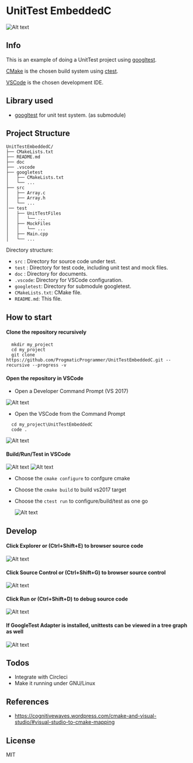 # UnitTest EmbeddedC
![Alt text](/doc/screenshot.jpg?raw=true "Optional Title")

## Info
This is an example of doing a UnitTest project using [googltest](https://github.com/google/googletest/).

[CMake](https://cmake.org/) is the chosen build system using [ctest](https://cmake.org/Wiki/CMake/Testing_With_CTest).

[VSCode](https://code.visualstudio.com/) is the chosen development IDE.

## Library used
- [googltest](https://github.com/google/googletest/) for unit test system. (as submodule)

## Project Structure
```
UnitTestEmbeddedC/
├── CMakeLists.txt
├── README.md
├── doc
├── .vscode
├── googletest
│   ├── CMakeLists.txt
│   └── ...
├── src
│   ├── Array.c
│   ├── Array.h
│   └── ...
│── test
│   ├── UnitTestFiles
│   │   └── ...
│   ├── MockFiles
│   │   └── ...
│   ├── Main.cpp
│   └── ...
```
Directory structure:
- `src`    : Directory for source code under test.
- `test`   : Directory for test code, including unit test and mock files.
- `doc`    : Directory for documents.
- `.vscode`: Directory for VSCode configuration.
- `googletest`: Directory for submodule googletest.
- `CMakeLists.txt`: CMake file.
- `README.md`: This file.

## How to start
#### Clone the repository recursively
```shell
  mkdir my_project
  cd my_project
  git clone https://github.com/ProgmaticProgrammer/UnitTestEmbeddedC.git --recursive --progress -v
```
#### Open the repository in VSCode
 - Open a Developer Command Prompt (VS 2017)

 ![Alt text](/doc/cmdpromt.jpg?raw=true "Optional Title")
 
 
 - Open the VSCode from the Command Prompt
```shell
  cd my_project\UnitTestEmbeddedC
  code .
```
 ![Alt text](/doc/code.jpg?raw=true "Optional Title")

 
#### Build/Run/Test in VSCode
 ![Alt text](/doc/RunTask.jpg?raw=true "Optional Title")
 ![Alt text](/doc/tasks.jpg?raw=true "Optional Title")
 - Choose the `cmake configure` to confgure cmake
 - Choose the `cmake build` to build vs2017 target
 - Choose the `ctest run` to configure/build/test as one go

   ![Alt text](/doc/all-in-one.jpg?raw=true "Optional Title")
   
## Develop
#### Click Explorer or (Ctrl+Shift+E) to browser source code

   ![Alt text](/doc/explorer.jpg?raw=true "Optional Title")

#### Click Source Control or (Ctrl+Shift+G) to browser source control

   ![Alt text](/doc/sourcecontrol.jpg?raw=true "Optional Title")
   
#### Click Run or (Ctrl+Shift+D) to debug source code

   ![Alt text](/doc/debug.jpg?raw=true "Optional Title")
   
#### If GoogleTest Adapter is installed, unittests can be viewed in a tree graph as well

   ![Alt text](/doc/screenshot.jpg?raw=true "Optional Title")

## Todos

 - Integrate with Circleci
 - Make it running under GNU/Linux
 
## References
- https://cognitivewaves.wordpress.com/cmake-and-visual-studio/#visual-studio-to-cmake-mapping

## License

MIT
